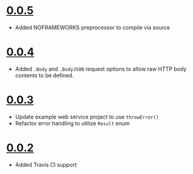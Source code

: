 # [0.0.5](https://github.com/TheHolyGrail/Swallow/releases/tag/v0.0.5)

- Added NOFRAMEWORKS preprocessor to compile via source

# [0.0.4](https://github.com/TheHolyGrail/Swallow/releases/tag/v0.0.4)

- Added `.Body` and `.BodyJSON` request options to allow raw HTTP body contents to be defined.

# [0.0.3](https://github.com/TheHolyGrail/Swallow/releases/tag/v0.0.3)

- Update example web service project to use `throwError()`
- Refactor error handling to utilize `Result` enum

# [0.0.2](https://github.com/TheHolyGrail/Swallow/releases/tag/v0.0.2)

- Added Travis CI support
